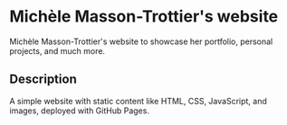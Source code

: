 # Michèle Masson-Trottier's website
Michèle Masson-Trottier's website to showcase her portfolio, personal projects, and much more.

## Description
A simple website with static content like HTML, CSS, JavaScript, and images, deployed with GitHub Pages.
